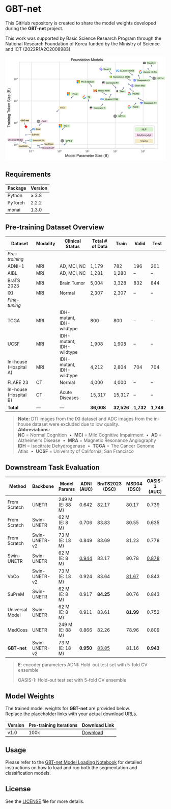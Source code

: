 # GBT-net
This GitHub repository is created to share the model weights developed during the **GBT-net** project.


This work was supported by Basic Science Research Program through the National Research Foundation of Korea funded by the Ministry of Science and ICT (2022R1A2C2008983)

![GBT-net Architecture](assets/foundation_models.png)  


## Requirements
| Package        | Version |
|----------------|---------|
| Python         | ≥ 3.8   |
| PyTorch        |  2.2.2  |
| monai          |  1.3.0  |

## Pre-training Dataset Overview

| Dataset                          | Modality               | Clinical Status             | Total # of Data                      | Train         | Valid         | Test          |
|----------------------------------|------------------------|-----------------------------|--------------------------------------|---------------|---------------|---------------|
| *Pre-training*                   |                        |                             |                                      |               |               |               |
| ADNI-1                           | MRI                    | AD, MCI, NC                 | 1,179                                | 782           | 196           | 201           |
| AIBL                             | MRI                    | AD, MCI, NC                 | 1,281                                | 1,280         | –             | –             |
| BraTS 2023                       | MRI                    | Brain Tumor                 | 5,004                                | 3,328         | 832           | 844           |
| IXI                              | MRI                    | Normal                      | 2,307                                | 2,307         | –             | –             |
| *Fine-tuning*                    |                        |                             |                                      |               |               |               |
| TCGA                             | MRI                    | IDH-mutant, IDH-wildtype    | 800                                  | 800           | –             | –             |
| UCSF                             | MRI                    | IDH-mutant, IDH-wildtype    | 1,908                                | 1,908         | –             | –             |
| In-house (Hospital A)            | MRI                    | IDH-mutant, IDH-wildtype    | 4,212                                | 2,804         | 704           | 704           |
| FLARE 23                         | CT                     | Normal                      | 4,000                                | 4,000         | –             | –             |
| In-house (Hospital B)            | CT                     | Acute Diseases              | 15,317                               | 15,317        | –             | –             |
| **Total**                        | —                      | —                           | **36,008**                           | **32,526**    | **1,732**     | **1,749**     |

> **Note:** DTI images from the IXI dataset and ADC images from the in-house dataset were excluded due to low quality.  
> **Abbreviations:**  
> **NC** = Normal Cognition &nbsp;•&nbsp; **MCI** = Mild Cognitive Impairment &nbsp;•&nbsp; **AD** = Alzheimer’s Disease &nbsp;•&nbsp; **MRA** = Magnetic Resonance Angiography  
> **IDH** = Isocitrate Dehydrogenase &nbsp;•&nbsp; **TCGA** = The Cancer Genome Atlas &nbsp;•&nbsp; **UCSF** = University of California, San Francisco  

## Downstream Task Evaluation

| Method            | Backbone         |  Model Params      | ADNI (AUC)            | BraTS2023 (DSC)              | MSD04 (DSC)                  | OASIS-1 (AUC)        |
|-------------------|------------------|--------------------|-----------------------|------------------------------|------------------------------|----------------------|
|  From Scratch     | UNETR            |  249 M (E: 88 M)   | 0.642                 | 82.17                        | 80.17                        | 0.739                |
|  From Scratch     | Swin-UNETR       |  62 M (E: 8 M)     | 0.706                 | 83.83                        | 80.55                        | 0.635                |
|  From Scratch     | Swin-UNETR-v2    |  73 M (E: 18 M)    | 0.849                 | 83.69                        | 81.23                        | 0.778                |
| Swin-UNETR        | Swin-UNETR       |  62 M (E: 8 M)     | <ins>0.944</ins>      | 83.17                        | 80.78                        | <ins>0.878</ins>     |
| VoCo              | Swin-UNETR-v2    |  73 M (E: 18 M)    | 0.924                 | 83.64                        | <ins>81.67</ins>             | 0.843                |
| SuPreM            | Swin-UNETR       |  62 M (E: 8 M)     | 0.917                 | **84.25**                    | 80.76                        | 0.843                |
| Universal Model   | Swin-UNETR       |  62 M (E: 8 M)     | 0.911                 | 83.61                        | **81.99**                    | 0.752                |
| MedCoss           | UNETR            |  249 M (E: 88 M)   | 0.866                 | 82.26                        | 78.96                        | 0.809                |
| **GBT-net**       | Swin-UNETR-v2    |  73 M (E: 18 M)    | **0.950**             | <ins>83.85</ins>             | 81.16                        | **0.943**            |

> **E**: encoder parameters
> ADNI: Hold-out test set with 5-fold CV ensemble
> 
> OASIS-1: Hold-out test set with 5-fold CV ensemble

## Model Weights
The trained model weights for **GBT-net** are provided below.  
Replace the placeholder links with your actual download URLs.

| Version | Pre-training Iterations                                 | Download Link |
|---------|---------------------------------------------|---------------|
| v1.0    | 100k                                        | [Download](https://drive.google.com/file/d/1nxIHdx6zJhoQ2UQ2aEi5ew1c5pX0_Hdw/view?usp=sharing) |



## Usage
Please refer to the [GBT-net Model Loading Notebook](load_model_weight.ipynb) for detailed instructions on how to load and run both the segmentation and classification models.


## License 
See the [LICENSE](LICENSE) file for more details.
